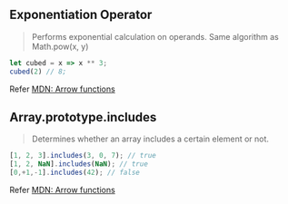 ## Exponentiation Operator
> Performs exponential calculation on operands. Same algorithm as Math.pow(x, y)

```js
let cubed = x => x ** 3;
cubed(2) // 8;
```
Refer [MDN: Arrow functions](https://developer.mozilla.org/en-US/docs/Web/JavaScript/Reference/Operators/Arithmetic_Operators)

## Array.prototype.includes
> Determines whether an array includes a certain element or not.

 ```js
[1, 2, 3].includes(3, 0, 7); // true
[1, 2, NaN].includes(NaN); // true
[0,+1,-1].includes(42); // false
```
Refer [MDN: Arrow functions](https://developer.mozilla.org/en-US/docs/Web/JavaScript/Reference/Global_Objects/Array/includes)
